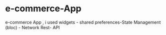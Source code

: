 # e-commerce-App
e-commerce App , i used widgets -  shared preferences-State Management (bloc) - Network Rest- API

